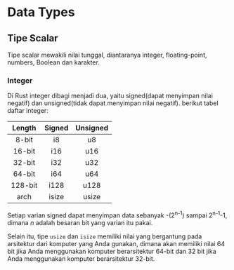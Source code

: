 # Data Types

## Tipe Scalar

Tipe scalar mewakili nilai tunggal, diantaranya integer, floating-point, numbers, Boolean dan karakter.

### Integer

Di Rust integer dibagi menjadi dua, yaitu signed(dapat menyimpan nilai negatif) dan unsigned(tidak dapat menyimpan nilai negatif). berikut tabel daftar integer:

| Length | Signed | Unsigned |
| :----: | :----: | :------: |
| 8-bit  | i8     | u8       |
| 16-bit | i16    | u16      |
| 32-bit | i32    | u32      |
| 64-bit | i64    | u64      |
| 128-bit| i128   | u128     |
| arch   | isize  | usize    |

Setiap varian signed dapat menyimpan data sebanyak -(2<sup>n-1</sup>) sampai 2<sup>n-1</sup>-1, dimana *n* adalah besaran bit yang varian itu pakai.

Selain itu, tipe `usize` dan `isize` memiliki nilai yang bergantung pada arsitektur dari komputer yang Anda gunakan, dimana akan memiliki nilai 64 bit jika Anda menggunakan komputer berarsitektur 64-bit dan 32 bit jika Anda menggunakan komputer berarsitektur 32-bit.
